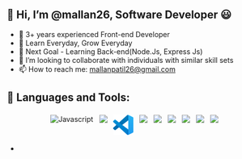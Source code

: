 ## 👋 Hi, I’m @mallan26, Software Developer 😃 

- 👀  3+ years experienced Front-end Developer
- 🌱 Learn Everyday, Grow Everyday
- 🎯 Next Goal - Learning Back-end(Node.Js, Express Js)
- 👯 I’m looking to collaborate with individuals with similar skill sets
- 📫 How to reach me: mallanpatil26@gmail.com

## 🧰 Languages and Tools:
<p align="center">
<img src="https://user-images.githubusercontent.com/81263900/112994462-e7c51f00-9187-11eb-861a-5cea66947287.png" alt="Javascript" height="40" style="vertical-align:top; margin:4px">
<img src="https://user-images.githubusercontent.com/81263900/112994222-a3d21a00-9187-11eb-85f4-681be6a4c1db.png" height="40" style="vertical-align:top; margin:4px">
<img src="https://raw.githubusercontent.com/github/explore/80688e429a7d4ef2fca1e82350fe8e3517d3494d/topics/visual-studio-code/visual-studio-code.png" alt="VS Code" height="40" style="vertical-align:top; margin:4px">
<img src="https://user-images.githubusercontent.com/81263900/112993548-f4954300-9186-11eb-9082-15222a2ae5e4.png" height="40" style="vertical-align:top; margin:4px" >
<img src="https://user-images.githubusercontent.com/81263900/112993688-17275c00-9187-11eb-9019-2269291a7d01.png" height="40" style="vertical-align:top; margin:4px" >
<img src="https://user-images.githubusercontent.com/81263900/112994017-6f5e5e00-9187-11eb-806c-2315624949fe.png" height="40" style="vertical-align:top; margin:4px" >
<img src="https://user-images.githubusercontent.com/81263900/112993355-c152b400-9186-11eb-838d-a27b6a9dee08.png" height="40" style="vertical-align:top; margin:4px" >
<img src="https://user-images.githubusercontent.com/81263900/112993207-936d6f80-9186-11eb-8b5b-623004a145a5.png" height="40" style="vertical-align:top; margin:4px" >
<img src="https://user-images.githubusercontent.com/81263900/112997270-99fde600-918a-11eb-88fe-34dc527eb8e1.png" height="40" style="vertical-align:top; margin:4px" >
</p>

+
